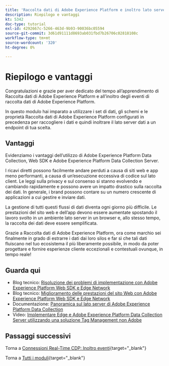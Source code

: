 ```yaml
---
title: 'Raccolta dati di Adobe Experience Platform e inoltro lato server in tempo reale: riepilogo e vantaggi'
description: Riepilogo e vantaggi
kt: 5342
doc-type: tutorial
exl-id: 4292667c-5266-463d-9b93-90036bc05594
source-git-commit: 3d61d91111d8693ab031fbd7b26706c02818108c
workflow-type: tm+mt
source-wordcount: '320'
ht-degree: 0%

---
```


# Riepilogo e vantaggi

Congratulazioni e grazie per aver dedicato del tempo all’apprendimento di Raccolta dati di Adobe Experience Platform e all’inoltro degli eventi di raccolta dati di Adobe Experience Platform.

In questo modulo hai imparato a utilizzare i set di dati, gli schemi e le proprietà Raccolta dati di Adobe Experience Platform configurati in precedenza per raccogliere i dati e quindi inoltrare il lato server dati a un endpoint di tua scelta.

## Vantaggi

Evidenziamo i vantaggi dell’utilizzo di Adobe Experience Platform Data Collection, Web SDK e Adobe Experience Platform Data Collection Server.

I ricavi diretti possono facilmente andare perduti a causa di siti web e app meno performanti, a causa di un’esecuzione eccessiva di codice sul lato client. Le leggi sulla privacy e sul consenso si stanno evolvendo e cambiando rapidamente e possono avere un impatto drastico sulla raccolta dei dati. In generale, i brand possono contare su un numero crescente di applicazioni a cui gestire e inviare dati.

La gestione di tutti questi flussi di dati diventa ogni giorno più difficile. Le prestazioni del sito web e dell’app devono essere aumentate spostando il lavoro svolto in un ambiente lato server in un browser e, allo stesso tempo, la raccolta dei dati deve essere semplificata.

Grazie a Raccolta dati di Adobe Experience Platform, ora come marchio sei finalmente in grado di estrarre i dati dai loro silos e far sì che tali dati fluiscano nel tuo ecosistema il più liberamente possibile, in modo da poter progettare e fornire esperienze cliente eccezionali e contestuali ovunque, in tempo reale!

## Guarda qui

- Blog tecnico: [Risoluzione dei problemi di implementazione con Adobe Experience Platform Web SDK e Edge Network](https://medium.com/adobetech/solving-implementation-pain-points-with-adobe-experience-platform-web-sdk-and-edge-network-880b635e6819)
- Blog tecnico: [Miglioramento delle prestazioni del sito Web con Adobe Experience Platform Web SDK e Edge Network](https://medium.com/adobetech/boosting-website-performance-with-adobe-experience-platform-web-sdk-and-edge-network-329fcf70fdf9)
- Documentazione: [Panoramica sul lato server di Adobe Experience Platform Data Collection](https://experienceleague.adobe.com/docs/experience-platform/tags/event-forwarding/overview.html?lang=en#server-side-info)
- Video: [Implementare Edge e Adobe Experience Platform Data Collection Server utilizzando una soluzione Tag Management non Adobe](https://video.tv.adobe.com/v/331986?quality=12&learn=on)

## Passaggi successivi

Torna a [Connessioni Real-Time CDP: Inoltro eventi](./aep-data-collection-ssf.md){target="_blank"}

Torna a [Tutti i moduli](./../../../../overview.md){target="_blank"}
